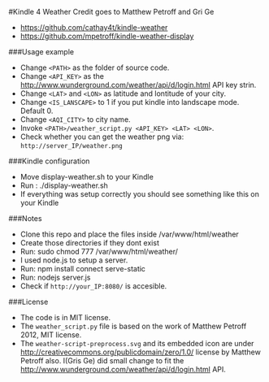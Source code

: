 #Kindle 4 Weather
Credit goes to Matthew Petroff and Gri Ge 

* https://github.com/cathay4t/kindle-weather
* https://github.com/mpetroff/kindle-weather-display

###Usage example
 * Change `<PATH>` as the folder of source code.
 * Change `<API_KEY>` as the http://www.wunderground.com/weather/api/d/login.html API key strin.
 * Change `<LAT>` and `<LON>` as latitude and lontitude of your city.
 * Change `<IS_LANSCAPE>` to 1 if you put kindle into landscape mode. Default 0.
 * Change `<AQI_CITY>` to city name.
 * Invoke `<PATH>/weather_script.py <API_KEY> <LAT> <LON>`.
 * Check whether you can get the weather png via:
    `http://server_IP/weather.png`

###Kindle configuration

* Move display-weather.sh to your Kindle
* Run : ./display-weather.sh 
* If everything was setup correctly you should see something like this on your Kindle

###Notes
* Clone this repo and place the files inside /var/www/html/weather
* Create those directories if they dont exist
* Run: sudo chmod 777 /var/www/html/weather/
* I used node.js to setup a server.
* Run: npm install connect serve-static
* Run: nodejs server.js
* Check if `http://your_IP:8080/` is accesible.

###License

* The code is in MIT license.
* The `weather_script.py` file is based on the work of Matthew Petroff 2012, MIT
  license.
* The `weather-script-preprocess.svg` and its embedded icon are under
  http://creativecommons.org/publicdomain/zero/1.0/ license by Matthew Petroff also. I(Gris Ge)
  did small change to fit the http://www.wunderground.com/weather/api/d/login.html API.

